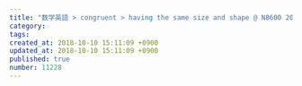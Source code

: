 ```yaml
---
title: "数学英語 > congruent > having the same size and shape @ N8600 2014-03-24"
category: 
tags: 
created_at: 2018-10-10 15:11:09 +0900
updated_at: 2018-10-10 15:11:09 +0900
published: true
number: 11228
---
```




